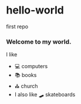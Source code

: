 # hello-world
first repo

### Welcome to my world.
I like
* 💻 computers
* 📚 books
* ⛪ church
* I also like 🛹 skateboards
